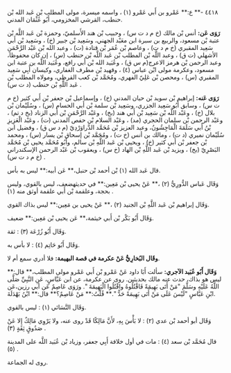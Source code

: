 ٤٤١٨ -** ع:** عَمْرو بن أَبي عَمْرو (١) ، واسمه ميسرة، مولى المطلب بْن عَبد الله بْن حنطب، القرشي المخزومي، أَبُو عُثْمَان المدني.

**رَوَى عَن:** أنس بْن مالك (خ م د ت س) ، وحبيب بْن هند الأَسلميّ، وحمزة بْن عَبد اللَّه بْن عتبة بْن مسعود، والربيع بن سبرة ابن معَبْد الجهني، وسَعِيد بْن جبير (خ) ، وسَعِيد بْن أَبي سَعِيد المقبري (خ م د ت) ، وعاصم بْن عُمَر بْن قتادة (ت) ، وعبد الله بْن عَبْد الرَّحْمَنِ الأشهلي (ت ق) ، وعبد اللَّه بْن المطلب بْن عَبد اللَّه بْن حنطب (س) ، إن كان محفوظا، وعبد الرحمن بْن هرمز الاعرج(م س ق) ، وعُبَيد الله بْن أَبي رافع، وعُبَيد اللَّه بن عتبة ابن مسعود، وعكرمة مولى ابْن عباس (٤) ، وقهيد بْن مطرف الغفاري، وكيسان أَبِي سَعِيد المقبري (س) ، ومحصن بْن عَلِيّ الفهري، ومُحَمَّد بْن كعب القرظي، ومولاه المطلب بْن عَبد اللَّهِ بْن حنطب (د ت س) .

**رَوَى عَنه:** إبراهيم بْن سويد بْن حيان المدني (خ) ، وإسماعيل بْن جعفر بْن أَبي كثير (خ م ت س) ، وسابق أَبُو سَعِيد الجزري، وسَعِيد بْن سلمة بْن أَبي الحسام (س) ، وسُلَيْمان بْن بلال (خ) ، وعَبْد اللَّه بْن سَعِيد بْن أَبي هند (بخ) ، وعَبْد الرَّحْمَنِ بْن أَبي الزناد (بخ د تم) ، وعَبْد الرحمن بْن سلمان الحجري (مد) ، وعَبْد السلام بْن حفص المدني (ت) ، وعَبْد الْعَزِيزِ بْنُ أَبي سَلَمَةَ الْمَاجِشُونُ، وعبد العزيز بْن مُحَمَّد الدَّراوَرْدِيّ (م د س ق) ، وفضيل ابن سُلَيْمان نميري (د ت) ، ومالك بن أنس (خ ت) ، ومُحَمَّد بْن إسحاق بْن يسار (س) ، ومحمد بْن جعفر بْن أَبي كثير (خ) ، ويحيى بْن عَبد اللَّهِ بْن سالم، وأَبُو مُحَمَّد يحيى بْن مُحَمَّد البَصْرِيّ (بخ) ، ويزيد بْن عَبد اللَّهِ بْن الهاد (خ س) ، ويعقوب بْن عَبْد الرحمن الإسكندراني (خ م د ت س) .

قال عَبد الله (١) بْن أحمد بْن حنبل،** عَن أبيه:** ليس به بأس.

وَقَال عَباس الدُّورِيُّ (٢) ،** عَنْ يحيى بْن مَعِين:** في حديثهضعف، ليس بالقوي، وليس بحجة، وعلقمة بْن أَبي علقمة أوثق منه (١) .

وَقَال إبراهيم بْن عَبد اللَّهِ بْن الجنيد (٢) ،** عَنْ يحيى بن مَعِين:** ليس بذاك القوي.

وَقَال أَبُو بَكْر بْن أَبي خيثمة،** عَن يحيى بْن مَعِين:** ضعيف.

وَقَال أَبُو زُرْعَة (٣) : ثقة.

وَقَال أَبُو حَاتِم (٤) : لا بأس به.

**وقَال البُخارِيُّ عَنْ عكرمة في قصة البهيمة:** فلا أدري سمع أم لا.

**وَقَال أَبُو عُبَيد الآجري:** سألت أَبَا داود عَنْ عَمْرو بْن أَبي عَمْرو مولى المطلب،** قال:** ليس هو بذاك، حدث عنه مالك بحديثين. روى عن عكرمة، عن ابن عَبَّاسٍ، عَنِ النَّبِيِّ صَلَّى اللَّهُ عَلَيْهِ وسَلَّمَ "مَنْ أَتَى بَهِيمَةً فَاقْتُلُوهُ واقْتُلُوا الْبَهِيمَةَ ". ورَوَى عَاصِمٌ عَن أبي رزين،عَن ابْنِ عَبَّاسٍ "لَيْسَ عَلَى مَنْ أَتَى بَهِيمَةً حَدٌّ ".** قُلْتُ:** مَنْ عَاصِمٌ؟** قال:** ابْنُ بَهْدَلَةَ.

وَقَال النَّسَائي (١) : ليس بالقوي.

وَقَال أبو أحمد بْن عدي (٢) : لا بَأْسَ بِهِ، لأَنَّ مَالِكًا قَدْ روى عنه، ولا يَرْوِي مَالِكٌ إِلا عَنْ صَدُوقٍ ثِقَةٍ (٣) .

قال مُحَمَّد بْن سعد (٤) : مات في أول خلافة أَبِي جعفر، وزياد بْن عُبَيد اللَّه على المدينة (٥) .

روى له الجماعة.